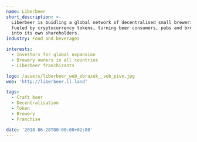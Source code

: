 ```yaml
---
name: Liberbeer
short_description: >-
  Liberbeer is buidling a global network of decentralised small breweries,
  fueled by cryptocurrency tokens, turning beer consumers, pubs and breweries
  into its own shareholders.
industry: Food and beverages

interests:
  - Investors for global expansion
  - Brewery owners in all countries
  - Liberbeer franchizants

logo: /assets/liberbeer_web_obrazek__sub_pivo.jpg
web: 'http://liberbeer.ll.land'

tags:
  - Craft beer
  - Decentralisation
  - Token
  - Brewery
  - Franchise

date: '2018-06-28T00:00:00+02:00'
---
```

